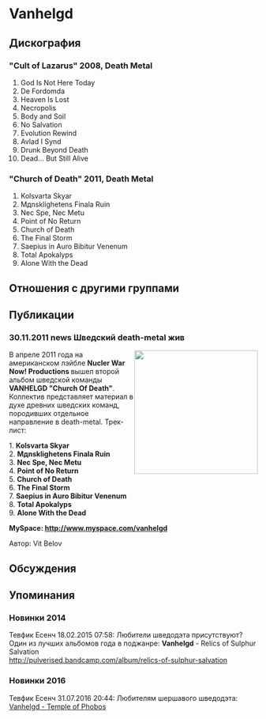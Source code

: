 # Vanhelgd



## Дискография

### "Cult of Lazarus" 2008, Death Metal

1. God Is Not Here Today	 
2. De Fordomda	 
3. Heaven Is Lost	 
4. Necropolis	 
5. Body and Soil	 
6. No Salvation	 
7. Evolution Rewind	 
8. Avlad I Synd	 
9. Drunk Beyond Death	 
10. Dead... But Still Alive

### "Church of Death" 2011, Death Metal

1. Kolsvarta Skyar	 
2. Mдnsklighetens Finala Ruin	 
3. Nec Spe, Nec Metu	 
4. Point of No Return	 
5. Church of Death	 
6. The Final Storm	 
7. Saepius in Auro Bibitur Venenum	 
8. Total Apokalyps	 
9. Alone With the Dead


## Отношения с другими группами


## Публикации

### 30.11.2011 news Шведский death-metal жив

<P><IMG height=250 alt="" hspace=0 src="/images/shows_rus/2011.11/22168.jpg" width=250 align=right border=0>В апреле 2011 года на американском лэйбле <STRONG>Nucler War Now! Productions </STRONG>вышел второй альбом шведской команды<STRONG> VANHELGD "Church Of Death"</STRONG>. Коллектив представляет материал в духе древних шведских команд, породивших отдельное направление в death-metal. Трек-лист:</P>
<P>1. <STRONG>Kolsvarta Skyar</STRONG>&nbsp; <BR>2. <STRONG>Mдnsklighetens Finala Ruin</STRONG>&nbsp; <BR>3. <STRONG>Nec Spe, Nec Metu&nbsp; <BR></STRONG>4. <STRONG>Point of No Return</STRONG>&nbsp; <BR>5. <STRONG>Church of Death&nbsp; <BR></STRONG>6. <STRONG>The Final Storm</STRONG>&nbsp; <BR>7. <STRONG>Saepius in Auro Bibitur Venenum</STRONG>&nbsp; <BR>8. <STRONG>Total Apokalyps</STRONG>&nbsp; <BR>9. <STRONG>Alone With the Dead</STRONG></P>
<P><STRONG>MySpace: <A href="http://www.myspace.com/vanhelgd">http://www.myspace.com/vanhelgd</A></STRONG></P>
Автор: Vit Belov


## Обсуждения


## Упоминания

### Новинки 2014

Тевфик Есенч 18.02.2015 07:58:
Любители шведодэта присутствуют?<BR>Один из лучших альбомов года в поджанре: <B>Vanhelgd</B> - Relics of Sulphur Salvation<BR><A HREF="http://pulverised.bandcamp.com/album/relics-of-sulphur-salvation" TARGET="_blank">http://pulverised.bandcamp.com/album/relics-of-sulphur-salvation</A>

### Новинки 2016

Тевфик Есенч 31.07.2016 20:44:
Любителям шершавого шведодэта:<BR><A HREF="http://darkdescentrecords.bandcamp.com/album/temple-of-phobos" TARGET="_blank">Vanhelgd - Temple of Phobos</A>

